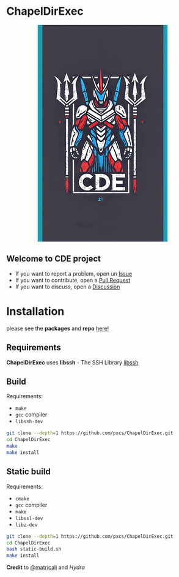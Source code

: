 # ChapelDirExec

<a href="https://github.com/pxcs/ChapelDirExec/"><p align="center">
<img src="/img/cde.png">
</p></a>

## Welcome to **CDE** project

- If you want to report a problem, open un [Issue](https://github.com/pxcs/ChapelDirExec/issues) 
- If you want to contribute, open a [Pull Request](https://github.com/pxcs/ChapelDirExec/pulls)
- If you want to discuss, open a [Discussion](https://github.com/pxcs/ChapelDirExec/discussions)

# Installation
please see the **packages** and **repo** [here!](https://github.com/pxcs/ChapelDirExec/)

## Requirements
**ChapelDirExec** uses **libssh** - The SSH Library [libssh](http://www.libssh.org/)

## Build

Requirements:

* `make`
* `gcc` compiler
* `libssh-dev`

```bash
git clone --depth=1 https://github.com/pxcs/ChapelDirExec.git
cd ChapelDirExec
make
make install
```

## Static build

Requirements:

* `cmake`
* `gcc` compiler
* `make`
* `libssl-dev`
* `libz-dev`

```bash
git clone --depth=1 https://github.com/pxcs/ChapelDirExec.git
cd ChapelDirExec
bash static-build.sh
make install
```

**Credit** to [@matricali](https://github.com/matricali/) and *Hydra*
